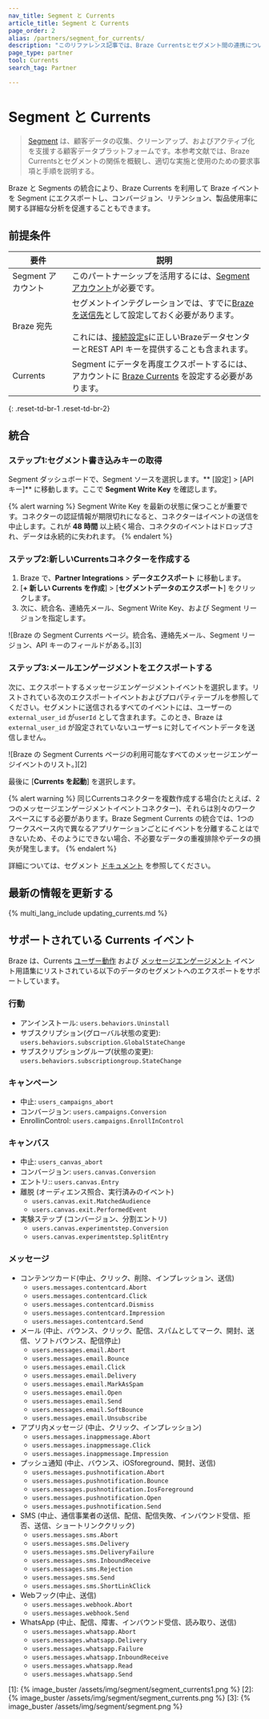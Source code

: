 ```yaml
---
nav_title: Segment と Currents
article_title: Segment と Currents
page_order: 2
alias: /partners/segment_for_currents/
description: "このリファレンス記事では、Braze Currentsとセグメント間の連携について概説します。この顧客データプラットフォームは、マーケティングスタック内の送信元間で情報を収集し、ルーティングします。"
page_type: partner
tool: Currents
search_tag: Partner

---
```


# Segment と Currents  

> [Segment](https://segment.com) は、顧客データの収集、クリーンアップ、およびアクティブ化を支援する顧客データプラットフォームです。本参考文献では、Braze Currentsとセグメントの関係を概観し、適切な実施と使用のための要求事項と手順を説明する。

Braze と Segments の統合により、Braze Currents を利用して Braze イベントを Segment にエクスポートし、コンバージョン、リテンション、製品使用率に関する詳細な分析を促進することもできます。 

## 前提条件

| 要件 | 説明 |
| ----------- | ----------- |
| Segment アカウント | このパートナーシップを活用するには、[Segment アカウント](https://app.segment.com/login)が必要です。 |
| Braze 宛先 | セグメントインテグレーションでは、すでに[Brazeを送信先]({{site.baseurl}}/partners/data_and_infrastructure_agility/customer_data_platform/segment/segment/#connection-settings/)として設定しておく必要があります。<br><br>これには、[接続設定s]({{site.baseurl}}/partners/data_and_infrastructure_agility/customer_data_platform/segment/segment/#connection-settings)に正しいBrazeデータセンターとREST API キーを提供することも含まれます。 |
| Currents | Segment にデータを再度エクスポートするには、アカウントに [Braze Currents]({{site.baseurl}}/user_guide/data_and_analytics/braze_currents/#access-currents) を設定する必要があります。 |
{: .reset-td-br-1 .reset-td-br-2}

## 統合

### ステップ1:セグメント書き込みキーの取得

Segment ダッシュボードで、Segment ソースを選択します。** \[設定] > \[API キー]** に移動します。ここで **Segment Write Key** を確認します。

{% alert warning %}
Segment Write Key を最新の状態に保つことが重要です。コネクターの認証情報が期限切れになると、コネクターはイベントの送信を中止します。これが **48 時間** 以上続く場合、コネクタのイベントはドロップされ、データは永続的に失われます。
{% endalert %}

### ステップ2:新しいCurrentsコネクターを作成する

1. Braze で、**Partner Integrations** > **データエクスポート** に移動します。
2. \[**\+ 新しい Currents を作成**] > \[**セグメントデータのエクスポート**] をクリックします。
3. 次に、統合名、連絡先メール、Segment Write Key、および Segment リージョンを指定します。

![Braze の Segment Currents ページ。統合名、連絡先メール、Segment リージョン、API キーのフィールドがある。][3]

### ステップ3:メールエンゲージメントをエクスポートする

次に、エクスポートするメッセージエンゲージメントイベントを選択します。リストされている次のエクスポートイベントおよびプロパティテーブルを参照してください。セグメントに送信されるすべてのイベントには、ユーザーの`external_user_id` が`userId` として含まれます。このとき、Braze は`external_user_id` が設定されていないユーザーs に対してイベントデータを送信しません。

![Braze の Segment Currents ページの利用可能なすべてのメッセージエンゲージイベントのリスト。][2]

最後に \[**Currents を起動**] を選択します。

{% alert warning %}
同じCurrentsコネクターを複数作成する場合(たとえば、2 つのメッセージエンゲージメントイベントコネクター)、それらは別々のワークスペースにする必要があります。Braze Segment Currents の統合では、1つのワークスペース内で異なるアプリケーションごとにイベントを分離することはできないため、そのようにできない場合、不必要なデータの重複排除やデータの損失が発生します。
{% endalert %}

詳細については、セグメント [ドキュメント](https://segment.com/docs/connections/sources/catalog/cloud-apps/braze/) を参照してください。

## 最新の情報を更新する

{% multi_lang_include updating_currents.md %}

## サポートされている Currents イベント

Braze は、Currents [ユーザー動作]({{site.baseurl}}/user_guide/data_and_analytics/braze_currents/event_glossary/customer_behavior_events/) および [メッセージエンゲージメント]({{site.baseurl}}/user_guide/data_and_analytics/braze_currents/event_glossary/message_engagement_events/) イベント用語集にリストされている以下のデータのセグメントへのエクスポートをサポートしています。
 
### 行動
- アンインストール: `users.behaviors.Uninstall`
- サブスクリプション(グローバル状態の変更): `users.behaviors.subscription.GlobalStateChange`
- サブスクリプショングループ(状態の変更): `users.behaviors.subscriptiongroup.StateChange`
  
### キャンペーン
- 中止: `users_campaigns_abort`
- コンバージョン: `users.campaigns.Conversion`
- EnrollinControl: `users.campaigns.EnrollInControl`
  
### キャンバス
- 中止: `users_canvas_abort`
- コンバージョン: `users.canvas.Conversion`
- エントリ:: `users.canvas.Entry`
- 離脱 (オーディエンス照合、実行済みのイベント)
  - `users.canvas.exit.MatchedAudience`
  - `users.canvas.exit.PerformedEvent`
- 実験ステップ (コンバージョン、分割エントリ)
  - `users.canvas.experimentstep.Conversion`
  - `users.canvas.experimentstep.SplitEntry`

### メッセージ
- コンテンツカード(中止、クリック、削除、インプレッション、送信)
  - `users.messages.contentcard.Abort`
  - `users.messages.contentcard.Click`
  - `users.messages.contentcard.Dismiss`
  - `users.messages.contentcard.Impression`
  - `users.messages.contentcard.Send`
- メール (中止、バウンス、クリック、配信、スパムとしてマーク、開封、送信、ソフトバウンス、配信停止)
  - `users.messages.email.Abort`
  - `users.messages.email.Bounce`
  - `users.messages.email.Click`
  - `users.messages.email.Delivery`
  - `users.messages.email.MarkAsSpam`
  - `users.messages.email.Open`
  - `users.messages.email.Send`
  - `users.messages.email.SoftBounce`
  - `users.messages.email.Unsubscribe`
- アプリ内メッセージ (中止、クリック、インプレッション)
  - `users.messages.inappmessage.Abort`
  - `users.messages.inappmessage.Click`
  - `users.messages.inappmessage.Impression`
- プッシュ通知 (中止、バウンス、iOSforeground、開封、送信)
  - `users.messages.pushnotification.Abort`
  - `users.messages.pushnotification.Bounce`
  - `users.messages.pushnotification.IosForeground`
  - `users.messages.pushnotification.Open`
  - `users.messages.pushnotification.Send`
- SMS (中止、通信事業者の送信、配信、配信失敗、インバウンド受信、拒否、送信、ショートリンククリック)
  - `users.messages.sms.Abort`
  - `users.messages.sms.Delivery`
  - `users.messages.sms.DeliveryFailure`
  - `users.messages.sms.InboundReceive`
  - `users.messages.sms.Rejection`
  - `users.messages.sms.Send`
  - `users.messages.sms.ShortLinkClick`
- Webフック(中止、送信)
  - `users.messages.webhook.Abort`
  - `users.messages.webhook.Send`
- WhatsApp (中止、配信、障害、インバウンド受信、読み取り、送信)
  - `users.messages.whatsapp.Abort`
  - `users.messages.whatsapp.Delivery`
  - `users.messages.whatsapp.Failure`
  - `users.messages.whatsapp.InboundReceive`
  - `users.messages.whatsapp.Read`
  - `users.messages.whatsapp.Send`

[1]: {% image_buster /assets/img/segment/segment_currents1.png %}
[2]: {% image_buster /assets/img/segment/segment_currents.png %}
[3]: {% image_buster /assets/img/segment/segment.png %}
